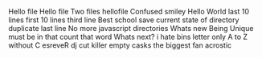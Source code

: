 Hello file
Hello file
Two files
hellofile
Confused smiley
Hello World
last 10 lines
first 10 lines
third line
Best school
save current state of directory
duplicate last line
No more javascript
directories
Whats new
Being Unique
must be in that
count that word
Whats next?
i hate bins
letter only
A to Z
without C
esreveR
dj cut killer
empty casks
the biggest fan
acrostic

